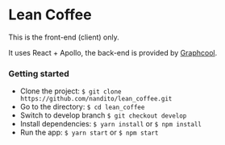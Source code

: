 # Lean Coffee

This is the front-end (client) only.

It uses React + Apollo, the back-end is provided by [Graphcool](https://www.graph.cool/).

### Getting started

* Clone the project: `$ git clone https://github.com/nandito/lean_coffee.git`
* Go to the directory: `$ cd lean_coffee`
* Switch to develop branch `$ git checkout develop`
* Install dependencies: `$ yarn install` or `$ npm install`
* Run the app: `$ yarn start` or `$ npm start`
